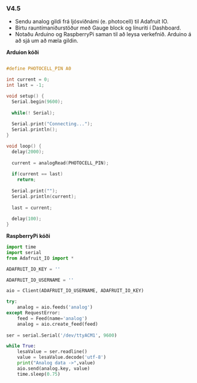 ### V4.5 

- Sendu analog gildi frá ljósviðnámi (e. photocell) til Adafruit IO. 
- Birtu rauntímaniðurstöður með Gauge block og línuriti í Dashboard.
- Notaðu Arduino og RaspberryPi saman til að leysa verkefnið. Arduino á að sjá um að mæla gildin.

**Arduion kóði**

```c

#define PHOTOCELL_PIN A0

int current = 0;
int last = -1;

void setup() {
  Serial.begin(9600);
  
  while(! Serial);
  
  Serial.print("Connecting...");
  Serial.println();
}

void loop() {
  delay(2000);
  
  current = analogRead(PHOTOCELL_PIN);
  
  if(current == last)
    return;
  
  Serial.print("");
  Serial.println(current);
  
  last = current;
  
  delay(100);
}

```
**RaspberryPi kóði**

```python
import time
import serial
from Adafruit_IO import *

ADAFRUIT_IO_KEY = ''

ADAFRUIT_IO_USERNAME = ''

aio = Client(ADAFRUIT_IO_USERNAME, ADAFRUIT_IO_KEY)

try:
    analog = aio.feeds('analog')
except RequestError:
    feed = Feed(name='analog')
    analog = aio.create_feed(feed)
    
ser = serial.Serial('/dev/ttyACM1', 9600)

while True:
    lesaValue = ser.readline()
    value = lesaValue.decode('utf-8')
    print("Analog data ->",value)
    aio.send(analog.key, value)
    time.sleep(0.75)
    
```
